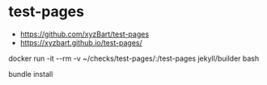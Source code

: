 # test-pages


- https://github.com/xyzBart/test-pages
- https://xyzbart.github.io/test-pages/



docker run -it --rm -v ~/checks/test-pages/:/test-pages jekyll/builder bash

bundle install